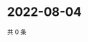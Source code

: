 # 2022-08-04

共 0 条

<!-- BEGIN WEIBO -->
<!-- 最后更新时间 Thu Aug 04 2022 17:01:31 GMT+0800 (China Standard Time) -->

<!-- END WEIBO -->
